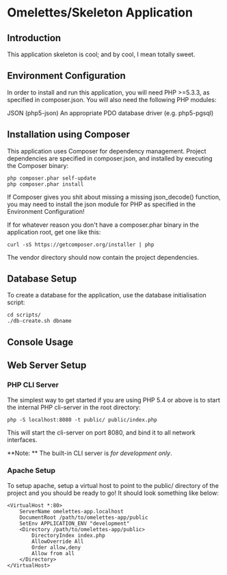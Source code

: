 Omelettes/Skeleton Application
=======================

Introduction
------------
This application skeleton is cool; and by cool, I mean totally sweet.


Environment Configuration
-------------------------

In order to install and run this application, you will need PHP >=5.3.3, as specified
in composer.json. You will also need the following PHP modules:

JSON (php5-json)
An appropriate PDO database driver (e.g. php5-pgsql)


Installation using Composer
---------------------------
This application uses Composer for dependency management. Project dependencies are
specified in composer.json, and installed by executing the Composer binary:

    php composer.phar self-update
    php composer.phar install

If Composer gives you shit about missing a missing json_decode() function, you may
need to install the json module for PHP as specified in the Environment Configuration!

If for whatever reason you don't have a composer.phar binary in the application root,
get one like this:

    curl -sS https://getcomposer.org/installer | php

The vendor directory should now contain the project dependencies.


Database Setup
--------------

To create a database for the application, use the database initialisation script:

    cd scripts/
    ./db-create.sh dbname


Console Usage
-------------




Web Server Setup
----------------

### PHP CLI Server

The simplest way to get started if you are using PHP 5.4 or above is to start the
internal PHP cli-server in the root directory:

    php -S localhost:8080 -t public/ public/index.php

This will start the cli-server on port 8080, and bind it to all network
interfaces.

**Note: ** The built-in CLI server is *for development only*.

### Apache Setup

To setup apache, setup a virtual host to point to the public/ directory of the
project and you should be ready to go! It should look something like below:

    <VirtualHost *:80>
        ServerName omelettes-app.localhost
        DocumentRoot /path/to/omelettes-app/public
        SetEnv APPLICATION_ENV "development"
        <Directory /path/to/omelettes-app/public>
            DirectoryIndex index.php
            AllowOverride All
            Order allow,deny
            Allow from all
        </Directory>
    </VirtualHost>

